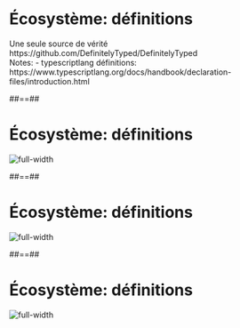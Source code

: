 <!-- .slide -->
# Écosystème: définitions
<div class=" definition full-center">
    <span class="definition__truth">Une seule source de vérité</span>
    <span class="definition__link">https://github.com/DefinitelyTyped/DefinitelyTyped</span>
</div>
Notes:
- typescriptlang définitions: https://www.typescriptlang.org/docs/handbook/declaration-files/introduction.html

##==##

<!-- .slide -->
# Écosystème: définitions

![full-width](assets/images/school/integration/TSD.png)

##==##

<!-- .slide -->
# Écosystème: définitions

![full-width](assets/images/school/integration/typings.png)

##==##

<!-- .slide" -->
# Écosystème: définitions

![full-width](assets/images/school/integration/npm.png)

